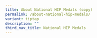 ```yaml
---
title: About National HIP Medals (copy)
permalink: /about-national-hip-medals/
variant: tiptap
description: ""
third_nav_title: National HIP Medals
---
```

